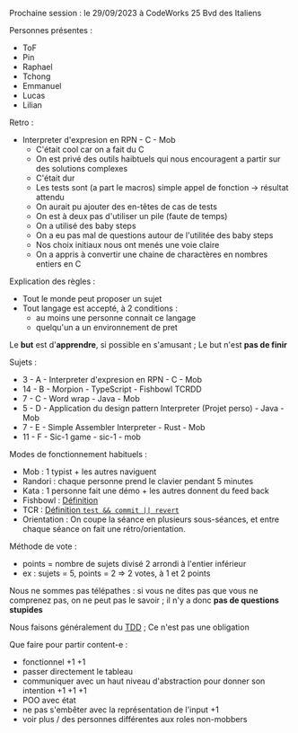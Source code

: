 Prochaine session : le 29/09/2023 à CodeWorks 25 Bvd des Italiens 

Personnes présentes :
- ToF 
- Pin
- Raphael
- Tchong
- Emmanuel
- Lucas
- Lilian

Retro :
- Interpreter d'expresion en RPN - C - Mob
  - C'était cool car on a fait du C
  - On est privé des outils haibtuels qui nous encouragent a partir sur des solutions complexes
  - C'était dur
  - Les tests sont (a part le macros) simple
    appel de fonction -> résultat attendu
  - On aurait pu ajouter des en-têtes de cas de tests
  - On est à deux pas d'utiliser un pile (faute de temps)
  - On a utilisé des baby steps
  - On a eu pas mal de questions autour de l'utilitée des baby steps 
  - Nos choix initiaux nous ont menés une voie claire
  - On a appris à convertir une chaine de charactères en nombres entiers en C

Explication des règles :
- Tout le monde peut proposer un sujet
- Tout langage est accepté, à 2 conditions :
  - au moins une personne connait ce langage
  - quelqu'un a un environnement de pret

Le **but** est d'**apprendre**, si possible en s'amusant ;
Le but n'est **pas de finir**

Sujets :
- 3 - A - Interpreter d'expresion en RPN - C - Mob
- 14 - B - Morpion - TypeScript - Fishbowl TCRDD
- 7 - C - Word wrap - Java - Mob
- 5 - D - Application du design pattern Interpreter (Projet perso) - Java - Mob
- 7 - E - Simple Assembler Interpreter - Rust - Mob 
- 11 - F - Sic-1 game - sic-1 - mob  

Modes de fonctionnement habituels :
- Mob : 1 typist + les autres naviguent
- Randori : chaque personne prend le clavier pendant 5 minutes
- Kata : 1 personne fait une démo + les autres donnent du feed back
- Fishbowl : [Définition](https://en.wikipedia.org/wiki/Fishbowl_(conversation))
- TCR : [Définition `test && commit || revert`](https://medium.com/@kentbeck_7670/test-commit-revert-870bbd756864)
- Orientation : On coupe la séance en plusieurs sous-séances,
  et entre chaque séance on fait une rétro/orientation.

Méthode de vote :
- points = nombre de sujets divisé 2 arrondi à l'entier inférieur
- ex : sujets = 5, points = 2 => 2 votes, à 1 et 2 points

Nous ne sommes pas télépathes :
si vous ne dites pas que vous ne comprenez pas, on ne peut pas le savoir ;
il n'y a donc **pas de questions stupides**

Nous faisons généralement du [TDD](https://fr.wikipedia.org/wiki/Test_driven_development) ;
Ce n'est pas une obligation

Que faire pour partir content-e :

- fonctionnel +1 +1
- passer directement le tableau
- communiquer avec un haut niveau d'abstraction pour donner son intention +1 +1 +1
- POO avec état
- ne pas s'embêter avec la représentation de l'input +1
- voir plus / des personnes différentes aux roles non-mobbers
